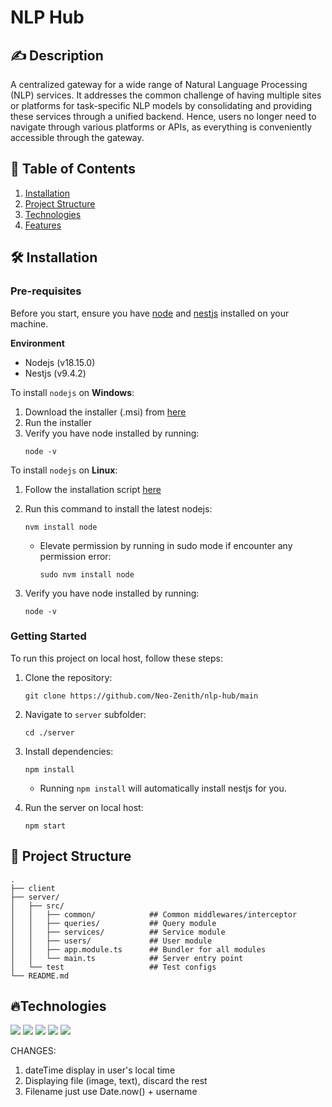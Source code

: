 # NLP Hub
## ✍️ Description
A centralized gateway for a wide range of Natural Language Processing (NLP) services. It addresses the common challenge of having multiple sites or platforms for task-specific NLP models by consolidating and providing these services through a unified backend. Hence, users no longer need to navigate through various platforms or APIs, as everything is conveniently accessible through the gateway.


## 📜 Table of Contents

1. [Installation](#%EF%B8%8F-installation)
2. [Project Structure](#-project-structure)
3. [Technologies](#Technologies)
4. [Features](#Features)


## 🛠️ Installation
### Pre-requisites
Before you start, ensure you have [node](https://nodejs.org/en) and [nestjs](https://nestjs.com/) installed on your machine. 

**Environment**
* Nodejs (v18.15.0)
* Nestjs (v9.4.2)

To install `nodejs` on **Windows**:
1. Download the installer (.msi) from [here](https://nodejs.org/en/download)
2. Run the installer
3. Verify you have node installed by running:
    ```console
    node -v
    ```

To install `nodejs` on **Linux**:
1. Follow the installation script [here](https://github.com/nvm-sh/nvm)

3. Run this command to install the latest nodejs:
    ```console
    nvm install node
    ```
      * Elevate permission by running in sudo mode if encounter any permission error:
        ```console
        sudo nvm install node
        ```
   
3. Verify you have node installed by running:
    ```console
    node -v
    ```

### Getting Started
To run this project on local host, follow these steps:

1. Clone the repository: 
    ```console
    git clone https://github.com/Neo-Zenith/nlp-hub/main
    ```
2. Navigate to `server` subfolder: 
    ```console
    cd ./server
    ```
3. Install dependencies:
    ```console
    npm install
    ```
    
    * Running ```npm install``` will automatically install nestjs for you. 

4. Run the server on local host:
    ```console
    npm start
    ```
    
## 📁 Project Structure
```tree
.
├── client
├── server/
│   ├── src/
│   │   ├── common/            ## Common middlewares/interceptor
│   │   ├── queries/           ## Query module
│   │   ├── services/          ## Service module
│   │   ├── users/             ## User module
│   │   ├── app.module.ts      ## Bundler for all modules
│   │   └── main.ts            ## Server entry point
│   └── test                   ## Test configs
└── README.md
```

## 🔥Technologies
<p>
    <img src="https://img.shields.io/badge/Nestjs-e53059?style=for-the-badge&logo=Nestjs&logoColor=white" />
    <img src="https://img.shields.io/badge/MongoDB-4EA94B?style=for-the-badge&logo=mongodb&logoColor=white" />
    <img src="https://img.shields.io/badge/React-20232A?style=for-the-badge&logo=react&logoColor=61DAFB" />
    <img src="https://img.shields.io/badge/Postman-FC8019?style=for-the-badge&logo=Postman&logoColor=white" />
    <img src="https://img.shields.io/badge/SwaggerUI-7aa225?style=for-the-badge&logo=swagger&logoColor=white" />
</p>



CHANGES:
1. dateTime display in user's local time
2. Displaying file (image, text), discard the rest
3. Filename just use Date.now() + username
